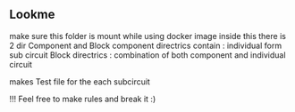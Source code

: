 ## Lookme 
make sure this folder is mount while using docker image 
inside this there is 2 dir 
Component and Block
component directrics  contain : individual form sub circuit 
Block directrics : combination of both component and individual circuit 

makes Test file for the each subcircuit 



!!! Feel free to make rules and break it :) 
